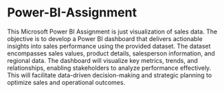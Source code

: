 # Power-BI-Assignment
This Microsoft Power BI Assignment is just visualization of sales data.
The objective is to develop a Power BI dashboard that delivers actionable insights into sales performance using the provided dataset. 
The dataset encompasses sales values, product details, salesperson information, and regional data. 
The dashboard will visualize key metrics, trends, and relationships, enabling stakeholders to analyze performance effectively. 
This will facilitate data-driven decision-making and strategic planning to optimize sales and operational outcomes.
